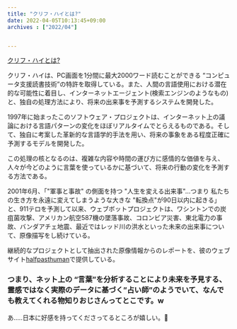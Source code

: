 ```yaml
---
title: "クリフ・ハイとは?"
date: 2022-04-05T10:13:45+09:00
archives : ["2022/04"]


---
```


<div class="body markup" dir="auto">

<p>

<a href="https://www.coasttocoastam.com/guest/high-clif-39980/" rel="">クリフ・ハイとは?</a>
</p>

<p>クリフ・ハイは、PC画面を1分間に最大2000ワード読むことができる “コンピュータ支援読書技術”の特許を取得している。また、人間の言語使用における潜在的な可能性に着目し、インターネットエージェント(検索エンジンのようなもの)と、独自の処理方法により、将来の出来事を予測するシステムを開発した。</p>

<p>1997年に始まったこのソフトウェア・プロジェクトは、インターネット上の議論における言語パターンの変化をほぼリアルタイムでとらえるものである。そして、独自に考案した革新的な言語学的手法を用い、将来の事象をある程度正確に予測するモデルを開発した。</p><p>この処理の核となるのは、複雑な内容や時間の運び方に感情的な価値を与え、人々が今どのように言葉を使っているかに基づいて、将来の行動の変化を予測する方法である。</p>

<p>2001年6月、「"軍事と事故" の側面を持つ "人生を変える出来事"...つまり 私たちの生き方を永遠に変えてしまうような大きな "転換点"が90日以内に起きる」と、911テロを予測して以来、ウェブボットプロジェクトは、ワシントンでの炭疽菌攻撃、アメリカン航空587機の墜落事故、コロンビア災害、東北電力の事故、バンダアチェ地震、最近ではレッド川の洪水といった未来の出来事について、原像描写をし続けている。</p>

<p>継続的なプロジェクトとして抽出された原像情報からのレポートを、彼のウェブサイト<a href="http://www.halfpasthuman.com" rel="">halfpasthuman</a>で提供している。</p>

<h3>つまり、ネット上の “言葉”を分析することにより未来を予見する、霊感ではなく実際のデータに基づく”占い師”のようでいて、なんでも教えてくれる物知りおじさんってとこです。w</h3>

<p>あ…..日本に好感を持ってくださってるところが嬉しい。💖</p>

</div>
